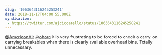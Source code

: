 ```yaml
---
slug: '1063643116245258241'
date: 2018-11-17T04:00:55.000Z
syndication:
 - https://twitter.com/ajciccarello/status/1063643116245258241
---
```


[@AmericanAir](https://twitter.com/AmericanAir) [@ohare](https://twitter.com/ohare) it is very frustrating to be forced to check a carry-on carrying breakables when there is clearly available overhead bins. Totally unnecessary.
